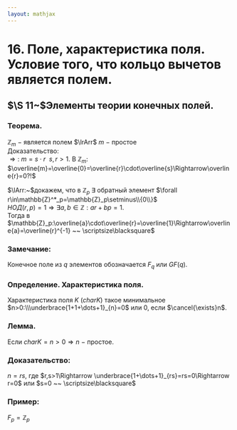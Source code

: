 ```yaml
---  
layout: mathjax  
---  
```

  
# 16. Поле, характеристика поля. Условие того, что кольцо вычетов является полем.  
  
## $\S 11~$Элементы теории конечных полей.  
  
### Теорема.  
$\mathbb{Z}_m~-~$является полем $\lrArr$ $m~-~$простое  
Доказательство:  
$\Rightarrow:~m=s\cdot r ~~ s,r>1.$ В $\mathbb{Z}_m:$ $\overline{m}=\overline{0}=\overline{r}\cdot\overline{s}\Rightarrow\overline{r}=0?!$  
  
$\lArr:~$докажем, что в $\mathbb{Z}_p~\exists$ обратный элемент $\forall r\in\mathbb{Z}^*_p=\mathbb{Z}_p\setminus\\{0\\}$  
$НОД(r,p)=1\Rightarrow\exists a,b\in\mathbb{Z}:ar+bp=1$.  
Тогда в $\mathbb{Z}_p:\overline{a}\cdot\overline{r}=\overline{1}\Rightarrow\overline{a}=\overline{r}^{-1} ~~ \scriptsize\blacksquare$  
  
### Замечание:  
Конечное поле из $q$ элементов обозначается $F_q$ или $GF(q)$.  
  
### Определение. Характеристика поля.  
Характеристика поля $K$ $(charK)$ такое минимальное $n>0:\\\underbrace{1+1+\dots+1}_{n}=0$ или $0$, если $\cancel{\exists}n$.  
  
### Лемма.  
Если $charK=n>0\Rightarrow n~-~$простое.  
  
### Доказательство:  
$n=rs,$ где $r,s>1\Rightarrow \underbrace{1+\dots+1}_{rs}=rs=0\Rightarrow r=0$ или $s=0 ~~ \scriptsize\blacksquare$  
  
### Пример:  
$F_p=\mathbb{Z}_p$  
